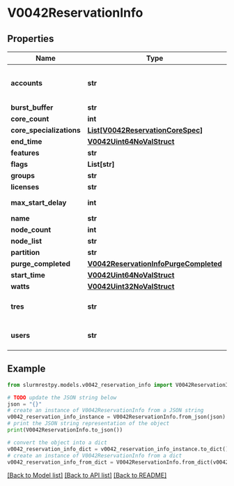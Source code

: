 # V0042ReservationInfo


## Properties

Name | Type | Description | Notes
------------ | ------------- | ------------- | -------------
**accounts** | **str** | Comma separated list of permitted accounts | [optional]
**burst_buffer** | **str** | BurstBuffer | [optional]
**core_count** | **int** | CoreCnt | [optional]
**core_specializations** | [**List[V0042ReservationCoreSpec]**](V0042ReservationCoreSpec.md) |  | [optional]
**end_time** | [**V0042Uint64NoValStruct**](V0042Uint64NoValStruct.md) |  | [optional]
**features** | **str** | Features | [optional]
**flags** | **List[str]** |  | [optional]
**groups** | **str** | Groups | [optional]
**licenses** | **str** | Licenses | [optional]
**max_start_delay** | **int** | MaxStartDelay in seconds | [optional]
**name** | **str** | ReservationName | [optional]
**node_count** | **int** | NodeCnt | [optional]
**node_list** | **str** | Nodes | [optional]
**partition** | **str** | PartitionName | [optional]
**purge_completed** | [**V0042ReservationInfoPurgeCompleted**](V0042ReservationInfoPurgeCompleted.md) |  | [optional]
**start_time** | [**V0042Uint64NoValStruct**](V0042Uint64NoValStruct.md) |  | [optional]
**watts** | [**V0042Uint32NoValStruct**](V0042Uint32NoValStruct.md) |  | [optional]
**tres** | **str** | Comma separated list of required TRES | [optional]
**users** | **str** | Comma separated list of permitted users | [optional]

## Example

```python
from slurmrestpy.models.v0042_reservation_info import V0042ReservationInfo

# TODO update the JSON string below
json = "{}"
# create an instance of V0042ReservationInfo from a JSON string
v0042_reservation_info_instance = V0042ReservationInfo.from_json(json)
# print the JSON string representation of the object
print(V0042ReservationInfo.to_json())

# convert the object into a dict
v0042_reservation_info_dict = v0042_reservation_info_instance.to_dict()
# create an instance of V0042ReservationInfo from a dict
v0042_reservation_info_from_dict = V0042ReservationInfo.from_dict(v0042_reservation_info_dict)
```
[[Back to Model list]](../README.md#documentation-for-models) [[Back to API list]](../README.md#documentation-for-api-endpoints) [[Back to README]](../README.md)


